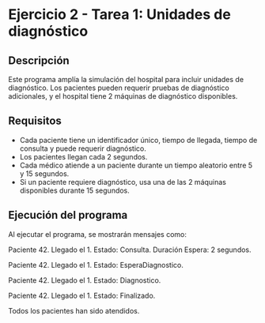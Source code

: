 # Ejercicio 2 - Tarea 1: Unidades de diagnóstico

## Descripción
Este programa amplía la simulación del hospital para incluir unidades de diagnóstico. Los pacientes pueden requerir pruebas de diagnóstico adicionales, y el hospital tiene 2 máquinas de diagnóstico disponibles.

## Requisitos
- Cada paciente tiene un identificador único, tiempo de llegada, tiempo de consulta y puede requerir diagnóstico.
- Los pacientes llegan cada 2 segundos.
- Cada médico atiende a un paciente durante un tiempo aleatorio entre 5 y 15 segundos.
- Si un paciente requiere diagnóstico, usa una de las 2 máquinas disponibles durante 15 segundos.

## Ejecución del programa
Al ejecutar el programa, se mostrarán mensajes como:

Paciente 42. Llegado el 1. Estado: Consulta. Duración Espera: 2 segundos.

Paciente 42. Llegado el 1. Estado: EsperaDiagnostico.

Paciente 42. Llegado el 1. Estado: Diagnostico.

Paciente 42. Llegado el 1. Estado: Finalizado.

Todos los pacientes han sido atendidos.
